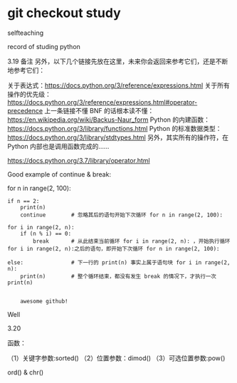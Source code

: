 # git checkout study
selfteaching

record of studing python

3.19
备注
另外，以下几个链接先放在这里，未来你会返回来参考它们，还是不断地参考它们：

关于表达式：https://docs.python.org/3/reference/expressions.html
关于所有操作的优先级：https://docs.python.org/3/reference/expressions.html#operator-precedence
上一条链接不懂 BNF 的话根本读不懂：https://en.wikipedia.org/wiki/Backus-Naur_form
Python 的内建函数：https://docs.python.org/3/library/functions.html
Python 的标准数据类型：https://docs.python.org/3/library/stdtypes.html
另外，其实所有的操作符，在 Python 内部也是调用函数完成的……

https://docs.python.org/3.7/library/operator.html

Good example of continue & break:

for n in range(2, 100):
    
    if n == 2:
        print(n)
        continue        # 忽略其后的语句开始下次循环 for n in range(2, 100):
    
    for i in range(2, n):
        if (n % i) == 0:
            break       # 从此结束当前循环 for i in range(2, n): ，开始执行循环 for i in range(2, n):之后的语句，即开始下次循环 for n in range(2, 100):
    
    else:               # 下一行的 print(n) 事实上属于语句块 for i in range(2, n):
        print(n)        # 整个循环结束，都没有发生 break 的情况下，才执行一次 print(n)
        
        
        awesome github!
        
        
Well

3.20

函数：

（1）关键字参数:sorted()
（2）位置参数：dimod()
（3）可选位置参数:pow()

ord() & chr()




